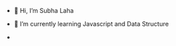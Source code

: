 - 👋 Hi, I’m Subha Laha
- 🌱 I’m currently learning Javascript and Data Structure

- 

<!---
subhalaha131/subhalaha131 is a ✨ special ✨ repository because its `README.md` (this file) appears on your GitHub profile.
You can click the Preview link to take a look at your changes.
--->
